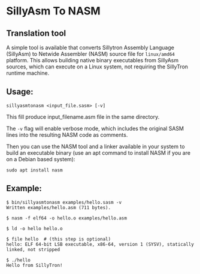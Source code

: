 # SillyAsm To NASM

## Translation tool

A simple tool is available that converts Sillytron Assembly Language (SillyAsm) to Netwide Assembler (NASM) source file  for `linux/amd64` platform. This allows building native binary executables from SillyAsm sources, which can execute on a Linux system, not requiring the SillyTron runtime machine.

## Usage:

```
sillyasmtonasm <input_file.sasm> [-v]
```

This fill produce input_filename.asm file in the same directory.

The `-v` flag will enable verbose mode, which includes the original SASM lines into the resulting NASM code as comments.

Then you can use the NASM tool and a linker available in your system to build an executable binary (use an apt command to install NASM if you are on a Debian based system):

```
sudo apt install nasm
```

## Example:

```
$ bin/sillyasmtonasm examples/hello.sasm -v
Written examples/hello.asm (711 bytes).

$ nasm -f elf64 -o hello.o examples/hello.asm

$ ld -o hello hello.o

$ file hello  # (this step is optional)
hello: ELF 64-bit LSB executable, x86-64, version 1 (SYSV), statically linked, not stripped

$ ./hello
Hello from SillyTron!
```
